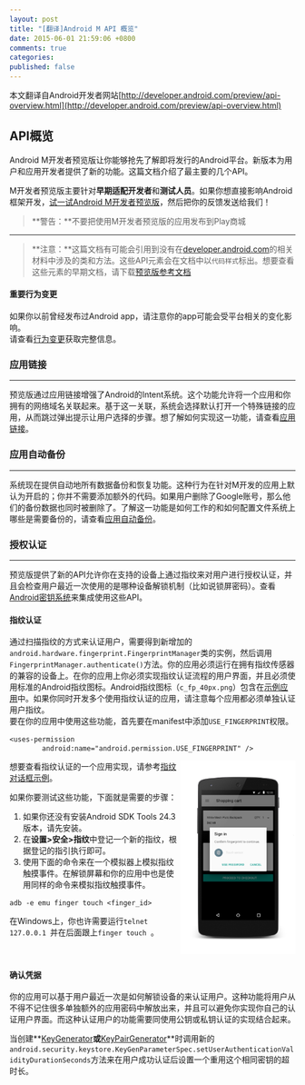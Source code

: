 ```yaml
---
layout: post
title: "[翻译]Android M API 概览"
date: 2015-06-01 21:59:06 +0800
comments: true
categories: 
published: false
---
```

本文翻译自Android开发者网站[http://developer.android.com/preview/api-overview.html](http://developer.android.com/preview/api-overview.html)

## API概览
Android M开发者预览版让你能够抢先了解即将发行的Android平台。新版本为用户和应用开发者提供了新的功能。这篇文档介绍了最主要的几个API。

M开发者预览版主要针对**早期适配开发者**和**测试人员**。如果你想直接影响Android框架开发，[试一试Android M开发者预览版](http://developer.android.com/preview/setup-sdk.html)，然后把你的反馈发送给我们！

> **警告：**不要把使用M开发者预览版的应用发布到Play商城

---------------------

> **注意：**这篇文档有可能会引用到没有在[developer.android.com](http://developer.android.com/)的相关材料中涉及的类和方法。这些API元素会在文档中以`代码样式`标出。想要查看这些元素的早期文档，请下载[预览版参考文档](http://developer.android.com/preview/download.html#docs)

#### 重要行为变更

如果你以前曾经发布过Android app，请注意你的app可能会受平台相关的变化影响。    
请查看[行为变更](http://developer.android.com/preview/behavior-changes.html)获取完整信息。

### 应用链接
---
预览版通过应用链接增强了Android的Intent系统。这个功能允许将一个应用和你拥有的网络域名关联起来。基于这一关联，系统会选择默认打开一个特殊链接的应用，从而跳过弹出提示让用户选择的步骤。想了解如何实现这一功能，请查看[应用链接](http://developer.android.com/preview/features/app-linking.html)。

### 应用自动备份
---
系统现在提供自动地所有数据备份和恢复功能。这种行为在针对M开发的应用上默认为开启的；你并不需要添加额外的代码。如果用户删除了Google账号，那么他们的备份数据也同时被删除了。了解这一功能是如何工作的和如何配置文件系统上哪些是需要备份的，请查看[应用自动备份](http://developer.android.com/preview/backup/index.html)。

### 授权认证
---
预览版提供了新的API允许你在支持的设备上通过指纹来对用户进行授权认证，并且会检查用户最近一次使用的是哪种设备解锁机制（比如说锁屏密码）。查看[Android密钥系统](http://developer.android.com/training/articles/keystore.html)来集成使用这些API。

#### 指纹认证
通过扫描指纹的方式来认证用户，需要得到新增加的`android.hardware.fingerprint.FingerprintManager`类的实例，然后调用`FingerprintManager.authenticate()`方法。你的应用必须运行在拥有指纹传感器的兼容的设备上。在你的应用上你必须实现指纹认证流程的用户界面，并且必须使用标准的Android指纹图标。Android指纹图标（`c_fp_40px.png`）包含在[示例应用](https://github.com/googlesamples/android-FingerprintDialog)中。如果你同时开发多个使用指纹认证的应用，请注意每个应用都必须单独认证用户指纹。    
要在你的应用中使用这些功能，首先要在manifest中添加`USE_FINGERPRINT`权限。
 
```
<uses-permission
        android:name="android.permission.USE_FINGERPRINT" />
```

<div style="display: inline-block">
<div markdown="1" style="float:left; width:60%">
想要查看指纹认证的一个应用实现，请参考<a href="https://github.com/googlesamples/android-FingerprintDialog">指纹对话框示例</a>。

如果你要测试这些功能，下面就是需要的步骤：

<ol>
<li>如果你还没有安装Android SDK Tools 24.3版本，请先安装。</li>
<li>在<strong>设置>安全>指纹</strong>中登记一个新的指纹，根据登记的指引执行即可。</li>
<li>使用下面的命令来在一个模拟器上模拟指纹触摸事件。在解锁屏幕和你的应用中也是使用同样的命令来模拟指纹触摸事件。</li>
</ol>

```
adb -e emu finger touch <finger_id>
```

<p>在Windows上，你也许需要运行<code>telnet 127.0.0.1 <emulator-id></code>并在后面跟上<code>finger touch <finger_id></code>。</p>
</div>    
<div markdown="1" style="float:right; width:40%; text-align:right">
<img src="/images/fingerprint-screen.png"/>
</div>
</div>


#### 确认凭据
你的应用可以基于用户最近一次是如何解锁设备的来认证用户。这种功能将用户从不得不记住很多单独额外的应用密码中解放出来，并且可以避免你实现你自己的认证用户界面。而这种认证用户的功能需要同使用公钥或私钥认证的实现结合起来。

当创建**[KeyGenerator](http://developer.android.com/reference/javax/crypto/KeyGenerator.html)**或**[KeyPairGenerator](http://developer.android.com/reference/java/security/KeyPairGenerator.html)**时调用新的`android.security.keystore.KeyGenParameterSpec.setUserAuthenticationValidityDurationSeconds`方法来在用户成功认证后设置一个重用这个相同密钥的超时长。